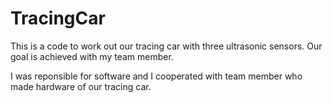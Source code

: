 # TracingCar

This is a code to work out our tracing car with three ultrasonic sensors. Our goal is achieved with my team member. 

I was reponsible for software and I cooperated with team member who made hardware of our tracing car.
